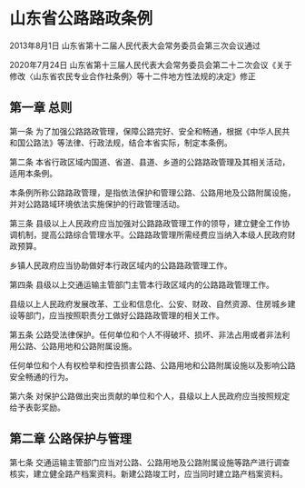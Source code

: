 # 山东省公路路政条例

2013年8月1日 山东省第十二届人民代表大会常务委员会第三次会议通过

2020年7月24日 山东省第十三届人民代表大会常务委员会第二十二次会议《关于修改〈山东省农民专业合作社条例〉等十二件地方性法规的决定》修正

<!-- INFO END -->

## 第一章  总则

第一条 为了加强公路路政管理，保障公路完好、安全和畅通，根据《中华人民共和国公路法》等法律、行政法规，结合本省实际，制定本条例。

第二条 本省行政区域内国道、省道、县道、乡道的公路路政管理及其相关活动，适用本条例。

本条例所称公路路政管理，是指依法保护和管理公路、公路用地及公路附属设施，并对公路路域环境依法实施保护的行政管理活动。

第三条 县级以上人民政府应当加强对公路路政管理工作的领导，建立健全工作协调机制，提高公路综合管理水平。公路路政管理所需经费应当纳入本级人民政府财政预算。

乡镇人民政府应当协助做好本行政区域内的公路路政管理工作。

第四条 县级以上交通运输主管部门主管本行政区域内的公路路政管理工作。

县级以上人民政府发展改革、工业和信息化、公安、财政、自然资源、住房城乡建设等部门，应当按照职责分工做好公路路政管理的相关工作。

第五条 公路受法律保护。任何单位和个人不得破坏、损坏、非法占用或者非法利用公路、公路用地和公路附属设施。

任何单位和个人有权检举和控告损害公路、公路用地和公路附属设施以及影响公路安全畅通的行为。

第六条 对保护公路做出突出贡献的单位和个人，县级以上人民政府应当按照规定给予表彰奖励。

## 第二章  公路保护与管理

第七条 交通运输主管部门应当对公路、公路用地及公路附属设施等路产进行调查核实，建立健全路产档案资料。新建公路竣工时，应当同时建立路产档案资料。

